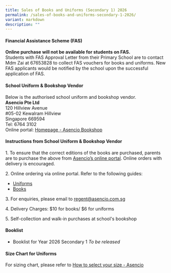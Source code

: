 ```yaml
---
title: Sales of Books and Uniforms (Secondary 1) 2026
permalink: /sales-of-books-and-uniforms-secondary-1-2026/
variant: markdown
description: ""
---
```

#### Financial Assistance Scheme (FAS)  
**Online purchase will not be available for students on FAS.**  
Students with FAS Approval Letter from their Primary School are to contact Mdm Zai at 67653828 to collect FAS vouchers for books and uniforms. New FAS applicants would be notified by the school upon the successful application of FAS.

#### School Uniform &amp; Bookshop Vendor
Below is the authorised school uniform and bookshop vendor.  
**Asencio Pte Ltd**  
120 Hillview Avenue  
#05-02 Kewalram Hillview  
Singapore 669594  
Tel: 6764 3102  
Online portal: [Homepage - Asencio Bookshop](https://asenciobookshop.sg/)

#### Instructions from School Uniform &amp; Bookshop Vendor

1\. To ensure that the correct editions of the books are purchased, parents are to purchase the above from [Asencio’s online portal](https://asenciobookshop.sg/). Online orders with delivery is encouraged.

2\. Online ordering via online portal.  Refer to the following guides:

* [Uniforms](/files/uniforms%20online%20guide.pdf)
* [Books](/files/textbooks%20online%20guide.pdf)

3\. For enquiries, please email to [regent@asencio.com.sg](mailto:regent@asencio.com.sg)

4\. Delivery Charges: $10 for books/ $6 for uniforms

5\. Self-collection and walk-in purchases at school's bookshop

#### Booklist
* Booklist for Year 2026 Secondary 1 _To be released_

#### Size Chart for Uniforms
For sizing chart, please refer to [How to select your size - Asencio](https://asencio.com.sg/how-to-select-your-size/)
